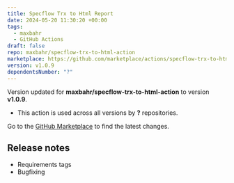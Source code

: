 ```yaml
---
title: Specflow Trx to Html Report
date: 2024-05-20 11:30:20 +00:00
tags:
  - maxbahr
  - GitHub Actions
draft: false
repo: maxbahr/specflow-trx-to-html-action
marketplace: https://github.com/marketplace/actions/specflow-trx-to-html-report
version: v1.0.9
dependentsNumber: "?"
---
```



Version updated for **maxbahr/specflow-trx-to-html-action** to version **v1.0.9**.
- This action is used across all versions by **?** repositories.

Go to the [GitHub Marketplace](https://github.com/marketplace/actions/specflow-trx-to-html-report) to find the latest changes.

## Release notes

+ Requirements tags
+ Bugfixing
